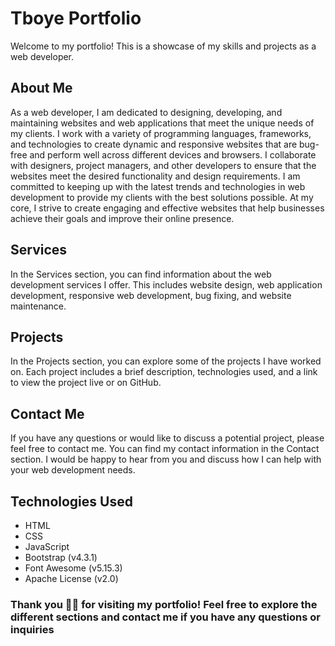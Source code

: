# Tboye Portfolio
Welcome to my portfolio! This is a showcase of my skills and projects as a web developer.

## About Me
As a web developer, I am dedicated to designing, developing, and maintaining websites and web applications that meet the unique needs of my clients. I work with a variety of programming languages, frameworks, and technologies to create dynamic and responsive websites that are bug-free and perform well across different devices and browsers. I collaborate with designers, project managers, and other developers to ensure that the websites meet the desired functionality and design requirements. I am committed to keeping up with the latest trends and technologies in web development to provide my clients with the best solutions possible. At my core, I strive to create engaging and effective websites that help businesses achieve their goals and improve their online presence.

## Services
In the Services section, you can find information about the web development services I offer. This includes website design, web application development, responsive web development, bug fixing, and website maintenance.

## Projects
In the Projects section, you can explore some of the projects I have worked on. Each project includes a brief description, technologies used, and a link to view the project live or on GitHub.

## Contact Me
If you have any questions or would like to discuss a potential project, please feel free to contact me. You can find my contact information in the Contact section. I would be happy to hear from you and discuss how I can help with your web development needs.

## Technologies Used
- HTML
- CSS
- JavaScript
- Bootstrap (v4.3.1)
- Font Awesome (v5.15.3)
- Apache License (v2.0)

### Thank you 🙏🏽 for visiting my portfolio! Feel free to explore the different sections and contact me if you have any questions or inquiries
